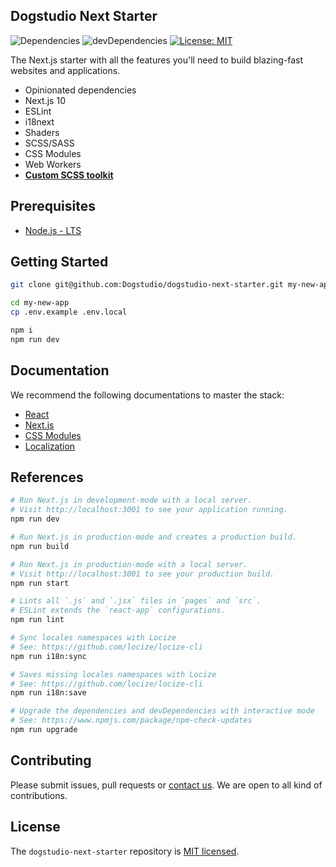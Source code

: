 ## Dogstudio Next Starter

![Dependencies](https://david-dm.org/Dogstudio/dogstudio-next-starter/status.svg)
![devDependencies](https://david-dm.org/Dogstudio/dogstudio-next-starter/dev-status.svg)
[![License: MIT](https://img.shields.io/badge/License-MIT-yellow.svg)](/LICENSE.md)

The Next.js starter with all the features you'll need to build blazing-fast websites and applications.

- Opinionated dependencies
- Next.js 10
- ESLint
- i18next
- Shaders
- SCSS/SASS
- CSS Modules
- Web Workers
- [**Custom SCSS toolkit**](/src/styles/kennel)

## Prerequisites

- [Node.js - LTS](https://nodejs.org/en/download/)

## Getting Started

```bash
git clone git@github.com:Dogstudio/dogstudio-next-starter.git my-new-app
```

```bash
cd my-new-app
cp .env.example .env.local
```

```bash
npm i
npm run dev
```

## Documentation

We recommend the following documentations to master the stack:

- [React](https://reactjs.org/docs/getting-started.html)
- [Next.js](https://nextjs.org/docs/getting-started)
- [CSS Modules](https://github.com/css-modules/css-modules)
- [Localization](https://github.com/isaachinman/next-i18next/tree/master/examples/simple)

## References

```bash
# Run Next.js in development-mode with a local server.
# Visit http://localhost:3001 to see your application running.
npm run dev

# Run Next.js in production-mode and creates a production build.
npm run build

# Run Next.js in production-mode with a local server.
# Visit http://localhost:3001 to see your production build.
npm run start

# Lints all `.js` and `.jsx` files in `pages` and `src`.
# ESLint extends the `react-app` configurations.
npm run lint

# Sync locales namespaces with Locize
# See: https://github.com/locize/locize-cli
npm run i18n:sync

# Saves missing locales namespaces with Locize
# See: https://github.com/locize/locize-cli
npm run i18n:save

# Upgrade the dependencies and devDependencies with interactive mode
# See: https://www.npmjs.com/package/npm-check-updates
npm run upgrade
```

## Contributing

Please submit issues, pull requests or [contact us](devops@dogstudio.be). We are open to all kind of contributions.

## License

The `dogstudio-next-starter` repository is [MIT licensed](/LICENSE.md).

